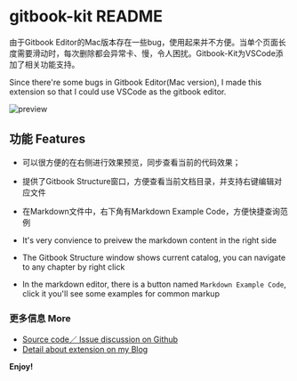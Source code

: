 # gitbook-kit README

由于Gitbook Editor的Mac版本存在一些bug，使用起来并不方便。当单个页面长度需要滑动时，每次删除都会异常卡、慢，令人困扰。Gitbook-Kit为VSCode添加了相关功能支持。

Since there're some bugs in Gitbook Editor(Mac version), I made this extension so that I could use VSCode as the gitbook editor.

![preview](https://www.hoyt-tian.com/content/images/2017/11/s5.png)

## 功能 Features

* 可以很方便的在右侧进行效果预览，同步查看当前的代码效果；
* 提供了Gitbook Structure窗口，方便查看当前文档目录，并支持右键编辑对应文件
* 在Markdown文件中，右下角有Markdown Example Code，方便快捷查询范例

* It's very convience to preivew the markdown content in the right side
* The Gitbook Structure window shows current catalog, you can navigate to any chapter by right click
* In the markdown editor, there is a button named `Markdown Example Code`, click it you'll see some examples for common markup

### 更多信息 More

* [Source code／ Issue discussion on Github](https://github.com/hoyt-tian/vscode-gitbook-kit)
* [Detail about extension on my Blog](https://www.hoyt-tian.com/vscode-extension-for-gitbook/)

**Enjoy!**